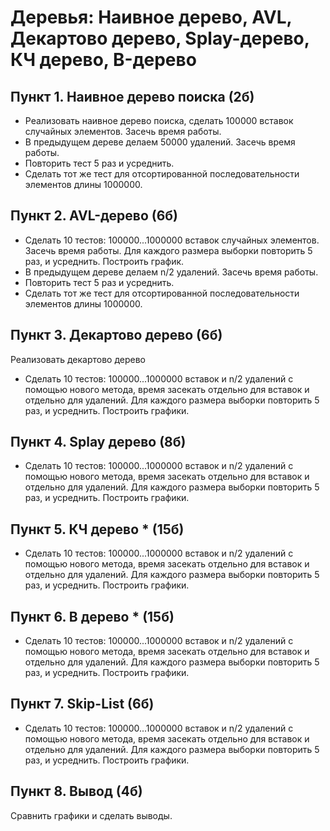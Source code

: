 # Деревья: Наивное дерево, AVL, Декартово дерево, Splay-дерево, КЧ дерево, B-дерево

## Пункт 1. Наивное дерево поиска (2б)
* Реализовать наивное дерево поиска, сделать 100000 вставок случайных элементов. Засечь время работы. 
* В предыдущем дереве делаем 50000 удалений. Засечь время работы. 
* Повторить тест 5 раз и усреднить.
* Сделать тот же тест для отсортированной последовательности элементов длины 1000000.

## Пункт 2. AVL-дерево (6б)
*  Сделать 10 тестов: 100000...1000000 вставок случайных элементов. Засечь время работы. Для каждого размера выборки повторить 5 раз, и усреднить.
   Построить график.
* В предыдущем дереве делаем n/2 удалений. Засечь время работы. 
* Повторить тест 5 раз и усреднить.
* Сделать тот же тест для отсортированной последовательности элементов длины 1000000.

## Пункт 3. Декартово дерево (6б)
Реализовать декартово дерево
* Сделать 10 тестов: 100000...1000000 вставок и n/2 удалений c помощью нового метода, время засекать отдельно для вставок и отдельно для удалений. Для каждого размера выборки повторить 5 раз, и усреднить.
  Построить графики.
 
## Пункт 4. Splay дерево (8б)
* Сделать 10 тестов: 100000...1000000 вставок и n/2 удалений c помощью нового метода, время засекать отдельно для вставок и отдельно для удалений. Для каждого размера выборки повторить 5 раз, и усреднить.
  Построить графики.
## Пункт 5. КЧ дерево * (15б)
* Сделать 10 тестов: 100000...1000000 вставок и n/2 удалений c помощью нового метода, время засекать отдельно для вставок и отдельно для удалений. Для каждого размера выборки повторить 5 раз, и усреднить.
  Построить графики.
## Пункт 6. B дерево * (15б)
* Сделать 10 тестов: 100000...1000000 вставок и n/2 удалений c помощью нового метода, время засекать отдельно для вставок и отдельно для удалений. Для каждого размера выборки повторить 5 раз, и усреднить.
  Построить графики.
## Пункт 7. Skip-List (6б)
* Сделать 10 тестов: 100000...1000000 вставок и n/2 удалений c помощью нового метода, время засекать отдельно для вставок и отдельно для удалений. Для каждого размера выборки повторить 5 раз, и усреднить.
  Построить графики.
## Пункт 8. Вывод (4б)
Cравнить графики и сделать выводы.
